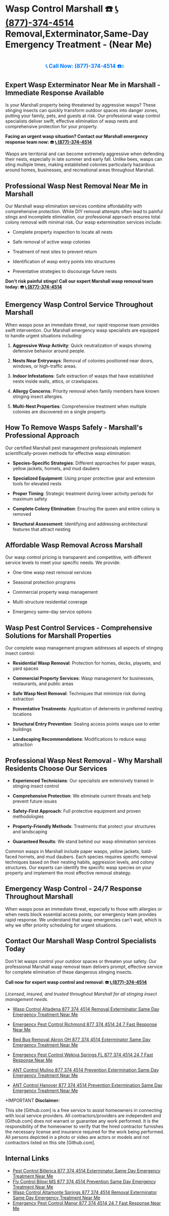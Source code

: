 # Wasp Control Marshall ☎️ [📞 (877)-374-4514](https://pest-control-4514.netlify.app) Removal,Exterminator,Same-Day Emergency Treatment - (Near Me) 
# 

<p align="center" style="font-size: 1.2em; font-weight: bold; margin: 20px 0;">
  <a href="https://pest-control-4514.netlify.app" target="_blank" style="color: #007BFF; text-decoration: none;">📞 Call Now: (877)-374-4514 ☎️💧</a>
</p>

## Expert Wasp Exterminator Near Me in Marshall - Immediate Response Available

Is your Marshall property being threatened by aggressive wasps? These stinging insects can quickly transform outdoor spaces into danger zones, putting your family, pets, and guests at risk. Our professional wasp control specialists deliver swift, effective elimination of wasp nests and comprehensive protection for your property.

**Facing an urgent wasp situation? Contact our Marshall emergency response team now: ☎️ [📞 (877)-374-4514](https://pest-control-4514.netlify.app)**

Wasps are territorial and can become extremely aggressive when defending their nests, especially in late summer and early fall. Unlike bees, wasps can sting multiple times, making established colonies particularly hazardous around homes, businesses, and recreational areas throughout Marshall.

## Professional Wasp Nest Removal Near Me in Marshall

Our Marshall wasp elimination services combine affordability with comprehensive protection. While DIY removal attempts often lead to painful stings and incomplete elimination, our professional approach ensures total colony removal with minimal risk. Our wasp extermination services include:

- Complete property inspection to locate all nests

- Safe removal of active wasp colonies

- Treatment of nest sites to prevent return

- Identification of wasp entry points into structures

- Preventative strategies to discourage future nests

**Don't risk painful stings! Call our expert Marshall wasp removal team today: ☎️ [📞 (877)-374-4514](https://pest-control-4514.netlify.app)**

## Emergency Wasp Control Service Throughout Marshall

When wasps pose an immediate threat, our rapid response team provides swift intervention. Our Marshall emergency wasp specialists are equipped to handle urgent situations including:

1. **Aggressive Wasp Activity**: Quick neutralization of wasps showing defensive behavior around people.

2. **Nests Near Entryways**: Removal of colonies positioned near doors, windows, or high-traffic areas.

3. **Indoor Infestations**: Safe extraction of wasps that have established nests inside walls, attics, or crawlspaces.

4. **Allergy Concerns**: Priority removal when family members have known stinging insect allergies.

5. **Multi-Nest Properties**: Comprehensive treatment when multiple colonies are discovered on a single property.

## How To Remove Wasps Safely - Marshall's Professional Approach

Our certified Marshall pest management professionals implement scientifically-proven methods for effective wasp elimination:

- **Species-Specific Strategies**: Different approaches for paper wasps, yellow jackets, hornets, and mud daubers

- **Specialized Equipment**: Using proper protective gear and extension tools for elevated nests

- **Proper Timing**: Strategic treatment during lower activity periods for maximum safety

- **Complete Colony Elimination**: Ensuring the queen and entire colony is removed

- **Structural Assessment**: Identifying and addressing architectural features that attract nesting

## Affordable Wasp Removal Across Marshall

Our wasp control pricing is transparent and competitive, with different service levels to meet your specific needs. We provide:

- One-time wasp nest removal services

- Seasonal protection programs

- Commercial property wasp management

- Multi-structure residential coverage

- Emergency same-day service options

## Wasp Pest Control Services - Comprehensive Solutions for Marshall Properties

Our complete wasp management program addresses all aspects of stinging insect control:

- **Residential Wasp Removal**: Protection for homes, decks, playsets, and yard spaces

- **Commercial Property Services**: Wasp management for businesses, restaurants, and public areas

- **Safe Wasp Nest Removal**: Techniques that minimize risk during extraction

- **Preventative Treatments**: Application of deterrents in preferred nesting locations

- **Structural Entry Prevention**: Sealing access points wasps use to enter buildings

- **Landscaping Recommendations**: Modifications to reduce wasp attraction

## Professional Wasp Nest Removal - Why Marshall Residents Choose Our Services

- **Experienced Technicians**: Our specialists are extensively trained in stinging insect control

- **Comprehensive Protection**: We eliminate current threats and help prevent future issues

- **Safety-First Approach**: Full protective equipment and proven methodologies

- **Property-Friendly Methods**: Treatments that protect your structures and landscaping

- **Guaranteed Results**: We stand behind our wasp elimination services

Common wasps in Marshall include paper wasps, yellow jackets, bald-faced hornets, and mud daubers. Each species requires specific removal techniques based on their nesting habits, aggression levels, and colony structures. Our experts can identify the specific wasp species on your property and implement the most effective removal strategy.

## Emergency Wasp Control - 24/7 Response Throughout Marshall

When wasps pose an immediate threat, especially to those with allergies or when nests block essential access points, our emergency team provides rapid response. We understand that wasp emergencies can't wait, which is why we offer priority scheduling for urgent situations.

## Contact Our Marshall Wasp Control Specialists Today

Don't let wasps control your outdoor spaces or threaten your safety. Our professional Marshall wasp removal team delivers prompt, effective service for complete elimination of these dangerous stinging insects.

**Call now for expert wasp control and removal: ☎️ [📞 (877)-374-4514](https://pest-control-4514.netlify.app)**

*Licensed, insured, and trusted throughout Marshall for all stinging insect management needs.*


- [Wasp Control Altadena 877 374 4514 Removal Exterminator Same Day Emergency Treatment Near Me](https://github.com/allyoucaneatsushiin/pest-control/blob/main/Wasp-Control-Altadena-877-374-4514-Removal-Exterminator-Same-Day-Emergency-Treatment-Near-Me.md)
- [Emergency Pest Control Richmond 877 374 4514 24 7 Fast Response Near Me](https://github.com/allyoucaneatsushiin/pest-control/blob/main/Emergency-Pest-Control-Richmond-877-374-4514-24-7-Fast-Response-Near-Me.md)
- [Bed Bug Removal Akron OH 877 374 4514 Exterminator Same Day Emergency Treatment Near Me](https://github.com/allyoucaneatsushiin/pest-control/blob/main/Bed-Bug-Removal-Akron-OH-877-374-4514-Exterminator-Same-Day-Emergency-Treatment-Near-Me.md)


- [Emergency Pest Control Wekiva Springs FL 877 374 4514 24 7 Fast Response Near Me](https://github.com/allyoucaneatsushiin/pest-control/blob/main/Emergency-Pest-Control-Wekiva-Springs-FL-877-374-4514-24-7-Fast-Response-Near-Me.md)
- [ANT Control Mulino 877 374 4514 Prevention Extermination Same Day Emergency Treatment Near Me](https://github.com/allyoucaneatsushiin/pest-control/blob/main/ANT-Control-Mulino-877-374-4514-Prevention-Extermination-Same-Day-Emergency-Treatment-Near-Me.md)
- [ANT Control Hanover 877 374 4514 Prevention Extermination Same Day Emergency Treatment Near Me](https://github.com/allyoucaneatsushiin/pest-control/blob/main/ANT-Control-Hanover-877-374-4514-Prevention-Extermination-Same-Day-Emergency-Treatment-Near-Me.md)


*IMPORTANT **Disclaimer:**  

This site [Github.com] is a free service to assist homeowners in connecting with local service providers. All contractors/providers are independent and [Github.com] does not warrant or guarantee any work performed. It is the responsibility of the homeowner to verify that the hired contractor furnishes the necessary license and insurance required for the work being performed. All persons depicted in a photo or video are actors or models and not contractors listed on this site [Github.com].


## Internal Links
- [Pest Control Billerica 877 374 4514 Exterminator Same Day Emergency Treatment Near Me](https://github.com/allyoucaneatsushiin/pest-control/blob/main/Pest-Control-Billerica-877-374-4514-Exterminator-Same-Day-Emergency-Treatment-Near-Me.md)
- [Fly Control Biloxi MS 877 374 4514 Prevention Same Day Emergency Treatment Near Me](https://github.com/allyoucaneatsushiin/pest-control/blob/main/Fly-Control-Biloxi-MS-877-374-4514-Prevention-Same-Day-Emergency-Treatment-Near-Me.md)
- [Wasp Control Altamonte Springs 877 374 4514 Removal Exterminator Same Day Emergency Treatment Near Me](https://github.com/allyoucaneatsushiin/pest-control/blob/main/Wasp-Control-Altamonte-Springs-877-374-4514-Removal-Exterminator-Same-Day-Emergency-Treatment-Near-Me.md)
- [Emergency Pest Control Manor 877 374 4514 24 7 Fast Response Near Me](https://github.com/allyoucaneatsushiin/pest-control/blob/main/Emergency-Pest-Control-Manor-877-374-4514-24-7-Fast-Response-Near-Me.md)
